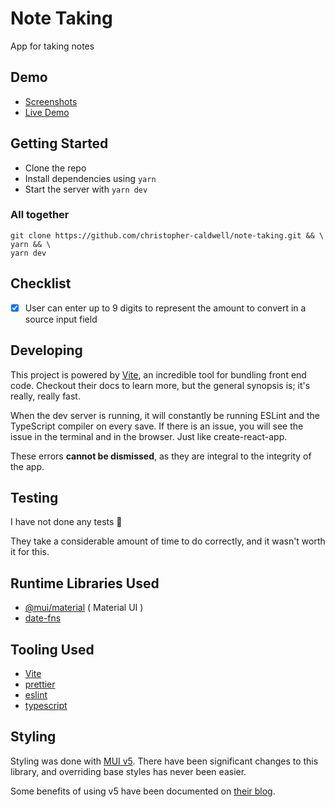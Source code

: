 # Note Taking

App for taking notes

## Demo

- [Screenshots](./screen-shots/README.md)
- [Live Demo](https://d3jesfpl6tiycw.cloudfront.net/)

## Getting Started

- Clone the repo
- Install dependencies using `yarn`
- Start the server with `yarn dev`

### All together

```shell
git clone https://github.com/christopher-caldwell/note-taking.git && \
yarn && \
yarn dev
```

## Checklist

- [x] User can enter up to 9 digits to represent the amount to convert in a source input field

## Developing

This project is powered by [Vite](https://vitejs.dev/), an incredible tool for bundling front end code. Checkout their docs to learn more, but the general synopsis is; it's really, really fast.

When the dev server is running, it will constantly be running ESLint and the TypeScript compiler on every save. If there is an issue, you will see the issue in the terminal and in the browser. Just like create-react-app.

These errors **cannot be dismissed**, as they are integral to the integrity of the app.

## Testing

I have not done any tests :slightly_frowning_face:

They take a considerable amount of time to do correctly, and it wasn't worth it for this.

## Runtime Libraries Used

- [@mui/material](https://mui.com/getting-started/usage/) ( Material UI )
- [date-fns](https://date-fns.org/docs/Getting-Started)

## Tooling Used

- [Vite](https://vitejs.dev/)
- [prettier](https://prettier.io/docs/en/)
- [eslint](https://eslint.org/)
- [typescript](https://www.typescriptlang.org/)

## Styling

Styling was done with [MUI v5](https://mui.com/getting-started/usage/). There have been significant changes to this library, and overriding base styles has never been easier.

Some benefits of using v5 have been documented on [their blog](https://mui.com/blog/mui-core-v5/).

